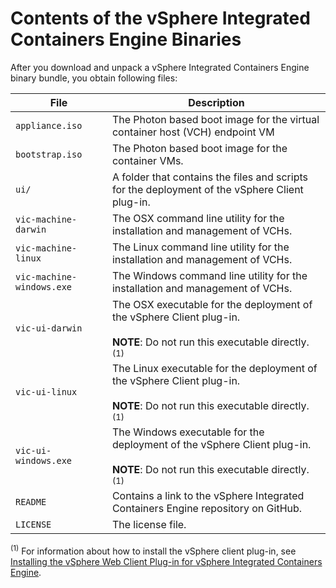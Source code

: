 # Contents of the vSphere Integrated Containers Engine Binaries 

After you download and unpack a vSphere Integrated Containers Engine binary bundle, you obtain following files:

| **File** | **Description** |
| --- | --- |
|`appliance.iso` | The Photon based boot image for the virtual container host (VCH) endpoint VM|
|`bootstrap.iso` | The Photon based boot image for the container VMs.|
|`ui/` | A folder that contains the files and scripts for the deployment of the vSphere Client plug-in.| 
|`vic-machine-darwin` | The OSX command line utility for the installation and management of VCHs.| 
|`vic-machine-linux` | The Linux command line utility for the installation and management of VCHs.| 
|`vic-machine-windows.exe` | The Windows command line utility for the installation and management of VCHs.| 
|`vic-ui-darwin` | The OSX executable for the deployment of the vSphere Client plug-in. <br><br> **NOTE**: Do not run this executable directly.<sup>(1)</sup>| 
|`vic-ui-linux` | The Linux executable for the deployment of the vSphere Client plug-in.  <br><br> **NOTE**: Do not run this executable directly.<sup>(1)</sup>| 
|`vic-ui-windows.exe` | The Windows executable for the deployment of the vSphere Client plug-in.  <br><br> **NOTE**: Do not run this executable directly.<sup>(1)</sup>| 
|`README`|Contains a link to the vSphere Integrated Containers Engine repository on GitHub.|
|`LICENSE`|The license file.|

<sup>(1)</sup> For information about how to install the vSphere client plug-in, see [Installing the vSphere Web Client Plug-in for vSphere Integrated Containers Engine](install_vic_plugin.md).